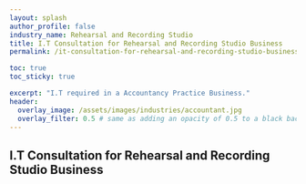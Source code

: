 ```yaml
---
layout: splash 
author_profile: false 
industry_name: Rehearsal and Recording Studio
title: I.T Consultation for Rehearsal and Recording Studio Business
permalink: /it-consultation-for-rehearsal-and-recording-studio-business

toc: true
toc_sticky: true

excerpt: "I.T required in a Accountancy Practice Business."
header:
  overlay_image: /assets/images/industries/accountant.jpg
  overlay_filter: 0.5 # same as adding an opacity of 0.5 to a black background
---
```


## I.T Consultation for Rehearsal and Recording Studio Business